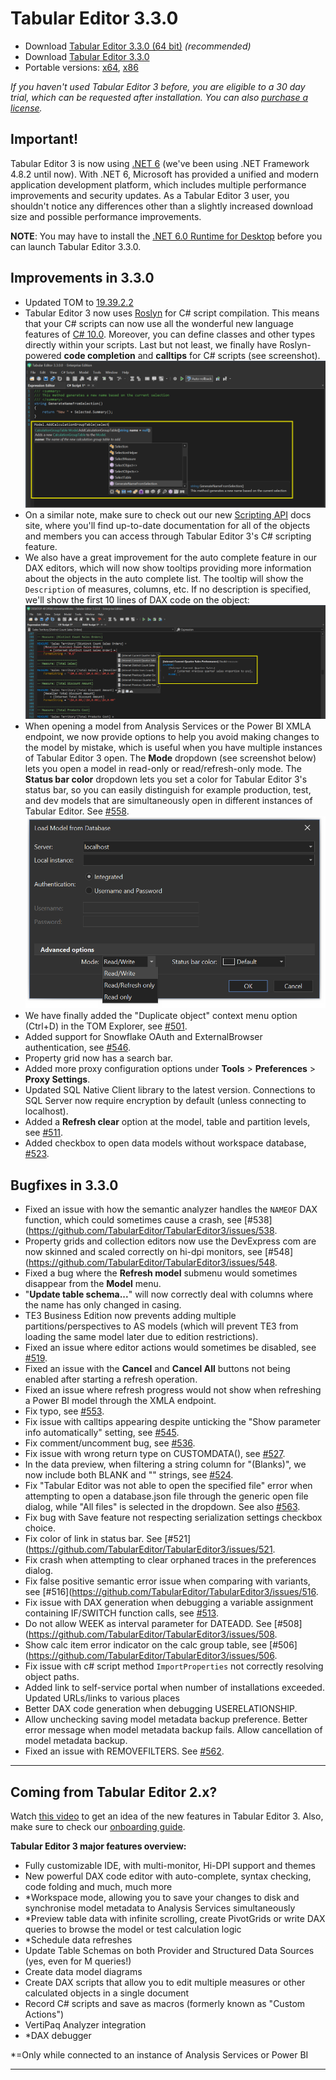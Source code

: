 # Tabular Editor 3.3.0

- Download [Tabular Editor 3.3.0 (64 bit)](https://cdn.tabulareditor.com/files/TabularEditor.3.3.0.x64.msi) *(recommended)*
- Download [Tabular Editor 3.3.0](https://cdn.tabulareditor.com/files/TabularEditor.3.3.0.x86.msi)
- Portable versions: [x64](https://cdn.tabulareditor.com/files/TabularEditor.3.3.0.x64.zip), [x86](https://cdn.tabulareditor.com/files/TabularEditor.3.3.0.x86.zip)

*If you haven't used Tabular Editor 3 before, you are eligible to a 30 day trial, which can be requested after installation. You can also [purchase a license](https://tabulareditor.com/licensing).*

## Important!

Tabular Editor 3 is now using [.NET 6](https://docs.microsoft.com/en-us/dotnet/core/whats-new/dotnet-6) (we've been using .NET Framework 4.8.2 until now). With .NET 6, Microsoft has provided a unified and modern application development platform, which includes multiple performance improvements and security updates. As a Tabular Editor 3 user, you shouldn't notice any differences other than a slightly increased download size and possible performance improvements.

**NOTE**: You may have to install the [.NET 6.0 Runtime for Desktop](https://dotnet.microsoft.com/en-us/download/dotnet/6.0/runtime) before you can launch Tabular Editor 3.3.0.

## Improvements in 3.3.0

- Updated TOM to [19.39.2.2](https://www.nuget.org/packages/Microsoft.AnalysisServices.NetCore.retail.amd64/)
- Tabular Editor 3 now uses [Roslyn](https://github.com/dotnet/roslyn) for C# script compilation. This means that your C# scripts can now use all the wonderful new language features of [C# 10.0](https://docs.microsoft.com/en-us/dotnet/csharp/whats-new/csharp-10). Moreover, you can define classes and other types directly within your scripts. Last but not least, we finally have Roslyn-powered **code completion** and **calltips** for C# scripts (see screenshot).
  ![Csharp Intellisense](../../../images/csharp-intellisense.png)
- On a similar note, make sure to check out our new [Scripting API](xref:api-index) docs site, where you'll find up-to-date documentation for all of the objects and members you can access through Tabular Editor 3's C# scripting feature.
- We also have a great improvement for the auto complete feature in our DAX editors, which will now show tooltips providing more information about the objects in the auto complete list. The tooltip will show the `Description` of measures, columns, etc. If no description is specified, we'll show the first 10 lines of DAX code on the object:
  ![Dax Intellisense Improv](../../../images/dax-intellisense-improv.png)
- When opening a model from Analysis Services or the Power BI XMLA endpoint, we now provide options to help you avoid making changes to the model by mistake, which is useful when you have multiple instances of Tabular Editor 3 open. The **Mode** dropdown (see screenshot below) lets you open a model in read-only or read/refresh-only mode. The **Status bar color** dropdown lets you set a color for Tabular Editor 3's status bar, so you can easily distinguish for example production, test, and dev models that are simultaneously open in different instances of Tabular Editor. See [#558](https://github.com/TabularEditor/TabularEditor3/issues/558).
  ![New Open Fromdb Options](../../../images/new-open-fromdb-options.png)
- We have finally added the "Duplicate object" context menu option (Ctrl+D) in the TOM Explorer, see [#501](https://github.com/TabularEditor/TabularEditor3/issues/501).
- Added support for Snowflake OAuth and ExternalBrowser authentication, see [#546](https://github.com/TabularEditor/TabularEditor3/issues/546).
- Property grid now has a search bar.
- Added more proxy configuration options under **Tools** > **Preferences** > **Proxy Settings**.
- Updated SQL Native Client library to the latest version. Connections to SQL Server now require encryption by default (unless connecting to localhost).
- Added a **Refresh clear** option at the model, table and partition levels, see [#511](https://github.com/TabularEditor/TabularEditor3/issues/511).
- Added checkbox to open data models without workspace database, [#523](https://github.com/TabularEditor/TabularEditor3/issues/523).


## Bugfixes in 3.3.0

- Fixed an issue with how the semantic analyzer handles the `NAMEOF` DAX function, which could sometimes cause a crash, see [#538](https://github.com/TabularEditor/TabularEditor3/issues/538.
- Property grids and collection editors now use the DevExpress com are now skinned and scaled correctly on hi-dpi monitors, see [#548](https://github.com/TabularEditor/TabularEditor3/issues/548.
- Fixed a bug where the **Refresh model** submenu would sometimes disappear from the **Model** menu.
- "**Update table schema...**" will now correctly deal with columns where the name has only changed in casing.
- TE3 Business Edition now prevents adding multiple partitions/perspectives to AS models (which will prevent TE3 from loading the same model later due to edition restrictions).
- Fixed an issue where editor actions would sometimes be disabled, see [#519](https://github.com/TabularEditor/TabularEditor3/issues/519).
- Fixed an issue with the **Cancel** and **Cancel All** buttons not being enabled after starting a refresh operation.
- Fixed an issue where refresh progress would not show when refreshing a Power BI model through the XMLA endpoint.
- Fix typo, see [#553](https://github.com/TabularEditor/TabularEditor3/issues/553).
- Fix issue with calltips appearing despite unticking the "Show parameter info automatically" setting, see [#545](https://github.com/TabularEditor/TabularEditor3/issues/545).
- Fix comment/uncomment bug, see [#536](https://github.com/TabularEditor/TabularEditor3/issues/536).
- Fix issue with wrong return type on CUSTOMDATA(), see [#527](https://github.com/TabularEditor/TabularEditor3/issues/527).
- In the data preview, when filtering a string column for "(Blanks)", we now include both BLANK and "" strings, see [#524](https://github.com/TabularEditor/TabularEditor3/issues/524).
- Fix "Tabular Editor was not able to open the specified file" error when attempting to open a database.json file through the generic open file dialog, while "All files" is selected in the dropdown. See also [#563](https://github.com/TabularEditor/TabularEditor3/issues/563).
- Fix bug with Save feature not respecting serialization settings checkbox choice.
- Fix color of link in status bar. See [#521](https://github.com/TabularEditor/TabularEditor3/issues/521.
- Fix crash when attempting to clear orphaned traces in the preferences dialog.
- Fix false positive semantic error issue when comparing with variants, see [#516](https://github.com/TabularEditor/TabularEditor3/issues/516.
- Fix issue with DAX generation when debugging a variable assignment containing IF/SWITCH function calls, see [#513](https://github.com/TabularEditor/TabularEditor3/issues/513).
- Do not allow WEEK as interval parameter for DATEADD. See [#508](https://github.com/TabularEditor/TabularEditor3/issues/508.
- Show calc item error indicator on the calc group table, see [#506](https://github.com/TabularEditor/TabularEditor3/issues/506.
- Fix issue with c# script method `ImportProperties` not correctly resolving object paths.
- Added link to self-service portal when number of installations exceeded. Updated URLs/links to various places
- Better DAX code generation when debugging USERELATIONSHIP.
- Allow unchecking saving model metadata backup preference. Better error message when model metadata backup fails. Allow cancellation of model metadata backup.
- Fixed an issue with REMOVEFILTERS. See [#562](https://github.com/TabularEditor/TabularEditor3/issues/562).

---
## Coming from Tabular Editor 2.x?

Watch [this video](https://www.youtube.com/watch?v=pt3DdcjfImY) to get an idea of the new features in Tabular Editor 3. Also, make sure to check our [onboarding guide](https://docs.tabulareditor.com/onboarding/index.html).

**Tabular Editor 3 major features overview:**
- Fully customizable IDE, with multi-monitor, Hi-DPI support and themes
- New powerful DAX code editor with auto-complete, syntax checking, code folding and much, much more
- *Workspace mode, allowing you to save your changes to disk and synchronise model metadata to Analysis Services simultaneously
- *Preview table data with infinite scrolling, create PivotGrids or write DAX queries to browse the model or test calculation logic
- *Schedule data refreshes
- Update Table Schemas on both Provider and Structured Data Sources (yes, even for M queries!)
- Create data model diagrams
- Create DAX scripts that allow you to edit multiple measures or other calculated objects in a single document
- Record C# scripts and save as macros (formerly known as "Custom Actions")
- VertiPaq Analyzer integration
- *DAX debugger

*=Only while connected to an instance of Analysis Services or Power BI

---
